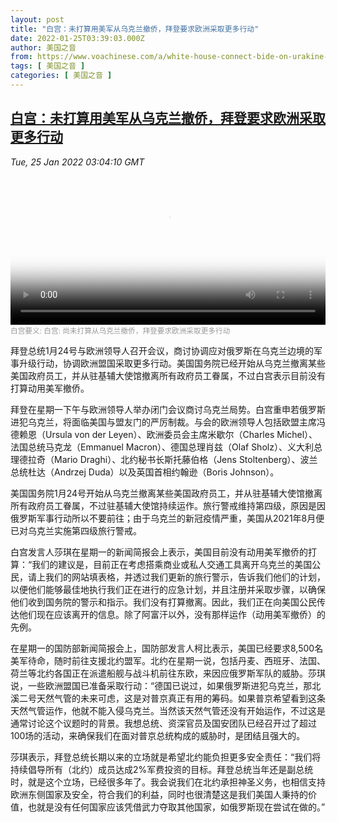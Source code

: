 ```yaml
---
layout: post
title: "白宫：未打算用美军从乌克兰撤侨，拜登要求欧洲采取更多行动"
date: 2022-01-25T03:39:03.000Z
author: 美国之音
from: https://www.voachinese.com/a/white-house-connect-bide-on-urakine-0124/6411267.html
tags: [ 美国之音 ]
categories: [ 美国之音 ]
---
```

<!--1643081943000-->
[白宫：未打算用美军从乌克兰撤侨，拜登要求欧洲采取更多行动](https://www.voachinese.com/a/white-house-connect-bide-on-urakine-0124/6411267.html)
------

<div>
<div><i>Tue, 25 Jan 2022 03:04:10 GMT</i></div><video poster="https://images.weserv.nl?url=gdb.voanews.com/da07bcd8-3fdb-4af6-90a9-0b33d2e76ea8_tv_r1_s_w900.jpg" src="https://av.voanews.com/Videoroot/Pangeavideo/2022/01/d/da/da07bcd8-3fdb-4af6-90a9-0b33d2e76ea8_240p.mp4" style="width:100%" controls></video><div><small style="color: #999;">白宫要义: 白宫: 尚未打算从乌克兰撤侨，拜登要求欧洲采取更多行动</small></div><p>拜登总统1月24号与欧洲领导人召开会议，商讨协调应对俄罗斯在乌克兰边境的军事升级行动，协调欧洲盟国采取更多行动。美国国务院已经开始从乌克兰撤离某些美国政府员工，并从驻基辅大使馆撤离所有政府员工眷属，不过白宫表示目前没有打算动用美军撤侨。</p><p>拜登在星期一下午与欧洲领导人举办闭门会议商讨乌克兰局势。白宫重申若俄罗斯进犯乌克兰，将面临美国与盟友门的严厉制裁。与会的欧洲领导人包括欧盟主席冯德赖恩（Ursula von der Leyen）、欧洲委员会主席米歇尔（Charles Michel）、法国总统马克龙（Emmanuel Macron）、德国总理肖兹（Olaf Sholz）、义大利总理德拉奇（Mario Draghi）、北约秘书长斯托藤伯格（Jens Stoltenberg）、波兰总统杜达（Andrzej Duda）以及英国首相约翰逊（Boris Johnson）。</p><p>美国国务院1月24号开始从乌克兰撤离某些美国政府员工，并从驻基辅大使馆撤离所有政府员工眷属，不过驻基辅大使馆持续运作。旅行警戒维持第四级，原因是因俄罗斯军事行动所以不要前往；由于乌克兰的新冠疫情严重，美国从2021年8月便已对乌克兰实施第四级旅行警戒。</p><p>白宫发言人莎琪在星期一的新闻简报会上表示，美国目前没有动用美军撤侨的打算：“我们的建议是，目前正在考虑搭乘商业或私人交通工具离开乌克兰的美国公民，请上我们的网站填表格，并透过我们更新的旅行警示，告诉我们他们的计划，以便他们能够最佳地执行我们正在进行的应急计划，并且注册并采取步骤，以确保他们收到国务院的警示和指示。我们没有打算撤离。因此，我们正在向美国公民传达他们现在应该离开的信息。除了阿富汗以外，没有那样运作（动用美军撤侨）的先例。</p><p>在星期一的国防部新闻简报会上，国防部发言人柯比表示，美国已经要求8,500名美军待命，随时前往支援北约盟军。北约在星期一说，包括丹麦、西班牙、法国、荷兰等北约各国正在派遣船舰与战斗机前往东欧，来因应俄罗斯军队的威胁。莎琪说，一些欧洲盟国已准备采取行动：“德国已说过，如果俄罗斯进犯乌克兰，那北溪二号天然气管的未来可虑，这是对普京真正有用的筹码。如果普京希望看到这条天然气管运作，他就不能入侵乌克兰。当然该天然气管还没有开始运作，不过这是通常讨论这个议题时的背景。我想总统、资深官员及国安团队已经召开过了超过100场的活动，来确保我们在面对普京总统构成的威胁时，是团结且强大的。</p><p>莎琪表示，拜登总统长期以来的立场就是希望北约能负担更多安全责任：“我们将持续倡导所有（北约）成员达成2%军费投资的目标。拜登总统当年还是副总统时，就是这个立场，已经很多年了。我会说我们在北约承担神圣义务，也相信支持欧洲东侧国家及安全，符合我们的利益，同时也很清楚这是我们美国人秉持的价值，也就是没有任何国家应该凭借武力夺取其他国家，如俄罗斯现在尝试在做的。”</p><p> </p>
</div>
